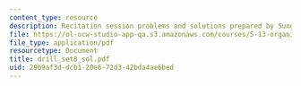 ```yaml
---
content_type: resource
description: Recitation session problems and solutions prepared by Sunghee Son.
file: https://ol-ocw-studio-app-qa.s3.amazonaws.com/courses/5-13-organic-chemistry-ii-fall-2003/29b9af3ddcb120e672d342bda4ae6bed_drill_set8_sol.pdf
file_type: application/pdf
resourcetype: Document
title: drill_set8_sol.pdf
uid: 29b9af3d-dcb1-20e6-72d3-42bda4ae6bed
---
```

